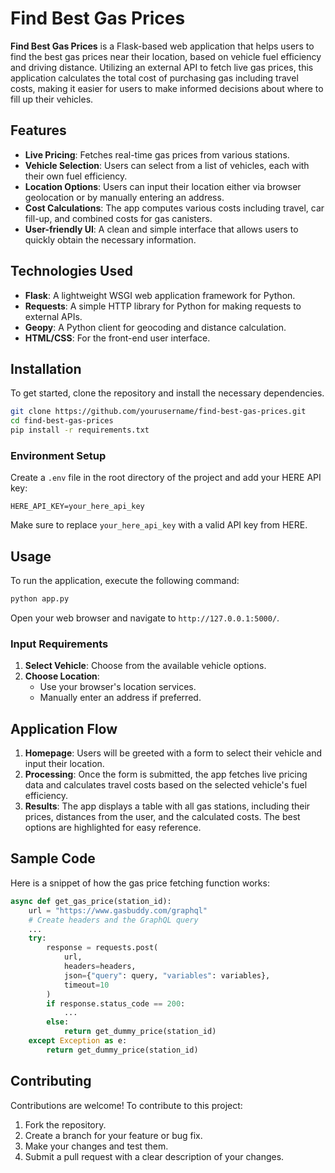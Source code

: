 # Find Best Gas Prices

**Find Best Gas Prices** is a Flask-based web application that helps users to find the best gas prices near their location, based on vehicle fuel efficiency and driving distance. Utilizing an external API to fetch live gas prices, this application calculates the total cost of purchasing gas including travel costs, making it easier for users to make informed decisions about where to fill up their vehicles.

## Features
- **Live Pricing**: Fetches real-time gas prices from various stations.
- **Vehicle Selection**: Users can select from a list of vehicles, each with their own fuel efficiency.
- **Location Options**: Users can input their location either via browser geolocation or by manually entering an address.
- **Cost Calculations**: The app computes various costs including travel, car fill-up, and combined costs for gas canisters.
- **User-friendly UI**: A clean and simple interface that allows users to quickly obtain the necessary information.

## Technologies Used
- **Flask**: A lightweight WSGI web application framework for Python.
- **Requests**: A simple HTTP library for Python for making requests to external APIs.
- **Geopy**: A Python client for geocoding and distance calculation.
- **HTML/CSS**: For the front-end user interface.

## Installation

To get started, clone the repository and install the necessary dependencies.

```bash
git clone https://github.com/yourusername/find-best-gas-prices.git
cd find-best-gas-prices
pip install -r requirements.txt
```

### Environment Setup

Create a `.env` file in the root directory of the project and add your HERE API key:

```plaintext
HERE_API_KEY=your_here_api_key
```

Make sure to replace `your_here_api_key` with a valid API key from HERE.

## Usage

To run the application, execute the following command:

```bash
python app.py
```

Open your web browser and navigate to `http://127.0.0.1:5000/`.

### Input Requirements

1. **Select Vehicle**: Choose from the available vehicle options.
2. **Choose Location**: 
   - Use your browser's location services.
   - Manually enter an address if preferred.

## Application Flow

1. **Homepage**: Users will be greeted with a form to select their vehicle and input their location.
2. **Processing**: Once the form is submitted, the app fetches live pricing data and calculates travel costs based on the selected vehicle's fuel efficiency.
3. **Results**: The app displays a table with all gas stations, including their prices, distances from the user, and the calculated costs. The best options are highlighted for easy reference.

## Sample Code

Here is a snippet of how the gas price fetching function works:

```python
async def get_gas_price(station_id):
    url = "https://www.gasbuddy.com/graphql"
    # Create headers and the GraphQL query
    ...
    try:
        response = requests.post(
            url,
            headers=headers,
            json={"query": query, "variables": variables},
            timeout=10
        )
        if response.status_code == 200:
            ...
        else:
            return get_dummy_price(station_id)
    except Exception as e:
        return get_dummy_price(station_id)
```

## Contributing

Contributions are welcome! To contribute to this project:

1. Fork the repository.
2. Create a branch for your feature or bug fix.
3. Make your changes and test them.
4. Submit a pull request with a clear description of your changes.
